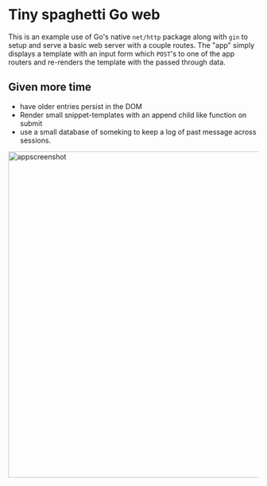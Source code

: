 # Tiny spaghetti Go web

This is an example use of Go's native `net/http` package along with `gin` to setup and serve a basic web server with a couple routes. 
The "app" simply displays a template with an input form which `POST`'s to one of the app routers and re-renders the template with the passed through data.

## Given more time
- have older entries persist in the DOM
- Render small snippet-templates with an append child like function on submit
- use a small database of someking to keep a log of past message across sessions.

<img width="655" alt="appscreenshot" src="https://cloud.githubusercontent.com/assets/2608893/19917956/f3fbb4e4-a084-11e6-98ba-ea3d571788de.png">

